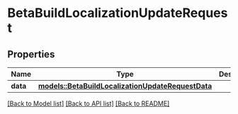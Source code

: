 # BetaBuildLocalizationUpdateRequest

## Properties

Name | Type | Description | Notes
------------ | ------------- | ------------- | -------------
**data** | [**models::BetaBuildLocalizationUpdateRequestData**](BetaBuildLocalizationUpdateRequest_data.md) |  | 

[[Back to Model list]](../README.md#documentation-for-models) [[Back to API list]](../README.md#documentation-for-api-endpoints) [[Back to README]](../README.md)


